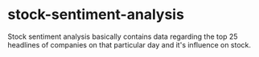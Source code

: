 # stock-sentiment-analysis
Stock sentiment analysis basically contains data regarding the top 25 headlines of companies on that particular day and it's influence on stock.
